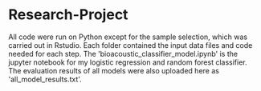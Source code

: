 # Research-Project
All code were run on Python except for the sample selection, which was carried out in Rstudio.
Each folder contained the input data files and code needed for each step. The 'bioacoustic_classifier_model.ipynb' is the jupyter notebook for my logistic regression and random forest classifier. The evaluation results of all models were also uploaded here as 'all_model_results.txt'.
